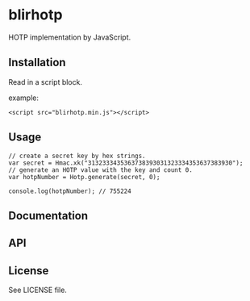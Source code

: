# blirhotp

HOTP implementation by JavaScript.

## Installation

Read in a script block.

example:
````
<script src="blirhotp.min.js"></script>
````

## Usage

````
// create a secret key by hex strings.
var secret = Hmac.xk("3132333435363738393031323334353637383930");
// generate an HOTP value with the key and count 0.
var hotpNumber = Hotp.generate(secret, 0);

console.log(hotpNumber); // 755224
````

## Documentation

## API

## License

See LICENSE file.
